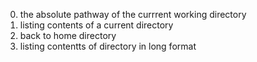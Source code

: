 0. the absolute pathway of the currrent working directory
1. listing contents of a current  directory
2. back to home directory
3. listing contentts of directory in long format
